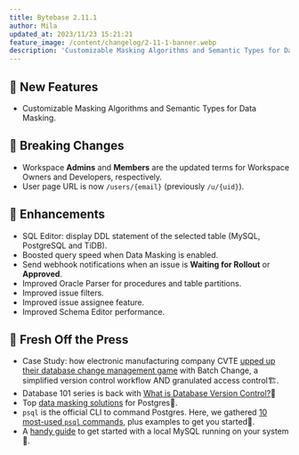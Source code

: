 ```yaml
---
title: Bytebase 2.11.1
author: Mila
updated_at: 2023/11/23 15:21:21
feature_image: /content/changelog/2-11-1-banner.webp
description: 'Customizable Masking Algorithms and Semantic Types for Data Masking.'
---
```


## 🚀 New Features

- Customizable Masking Algorithms and Semantic Types for Data Masking.

## 🔔 Breaking Changes

- Workspace **Admins** and **Members** are the updated terms for Workspace Owners and Developers, respectively.
- User page URL is now `/users/{email}` (previously `/u/{uid}`).

## 🎄 Enhancements

- SQL Editor: display DDL statement of the selected table (MySQL, PostgreSQL and TiDB).
- Boosted query speed when Data Masking is enabled.
- Send webhook notifications when an issue is **Waiting for Rollout** or **Approved**.
- Improved Oracle Parser for procedures and table partitions.
- Improved issue filters.
- Improved issue assignee feature.
- Improved Schema Editor performance.

## 📰 Fresh Off the Press

- Case Study: how electronic manufacturing company CVTE [upped up their database change management game](/blog/cvte-case-study/) with Batch Change, a simplified version control workflow AND granulated access control🏗️.
- Database 101 series is back with [What is Database Version Control?](/blog/database-version-control/)🎯
- Top [data masking solutions](/blog/postgres-data-masking/) for Postgres🔐.
- `psql` is the official CLI to command Postgres. Here, we gathered [10 most-used `psql` commands](/reference/postgres/how-to/top-psql-commands-with-examples/), plus examples to get you started🐘.
- A [handy guide](/blog/how-to-install-local-mysql-on-mac-ubuntu-centos-windows/) to get started with a local MySQL running on your system🐬.

<IncludeBlock url="/docs/get-started/install/install-upgrade"></IncludeBlock>
